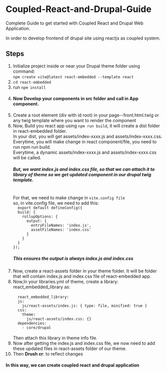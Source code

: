 # Coupled-React-and-Drupal-Guide
Complete Guide to get started with Coupled React and Drupal Web Application.


In order to develop frontend of drupal site using reactjs as coupled system.


<h2>Steps</h2>

<ol>
  <li>Initialize project inside or near your Drupal theme folder using command: <br> <code>npm create vite@latest react-embedded --template react</code></li>
  <li><code>cd react-embedded</code></li>
  <li>run <code>npm install</code></li>
  <li><h4>Now Develop your components in src folder and call in App component.</h4></li>
  <li>Create a root element (div with id root) in your page--front.html.twig or any twig template where you want to render the component</li>
  <li>Now, Build you react app using <code>npm run build</code>, it will create a dist folder in react-embedded folder.<br>In your dist, you will get assets/index-xxxx.js and assets/index-xxxx.css.<br>
Everytime, you will make change in react component/file, you need to run npm run build.<br>
Everytime, a dynamic assets/index-xxxx.js and assets/index-xxxx.css will be called. <br/>
<h5>But, we want index.js and index.css file, so that we can attach it to library of theme so we get updated component in our drupal twig template.</h5>
<br>
For that, we need to make change in <code>vite.config file</code><br>
so, in vite.config file, we need to add this:
<code>
  export default defineConfig({
  build: {
    rollupOptions: {
      output: {
        entryFileNames: 'index.js',
        assetFileNames: 'index.css'
      }
    }
  }
});</code><br>
<h5>This ensures the output is always index.js and index.css</h5>

</li>
  <li>Now, create a react-assets folder in your theme folder. It will be  folder that will contain index.js and index.css file of react-embedded app.
  <li>Now,In your libraries.yml of theme, create a library: react_embedded_library as: <br>
<code>
  react_embedded_library:
  js:
    js/react-assets/index.js: { type: file, minified: true }
  css:
    theme:
      js/react-assets/index.css: {}
  dependencies:
    - core/drupal
</code>
<br>Then attach this library in theme info file.
</li>
<li>Now after getting the index.js and index.css file, we now need to add these updated files in react-assets folder of our theme.</li>
<li>Then <b>Drush cr</b>: to reflect changes</li>
</ol>


<h4>In this way, we can create coupled react and drupal application</h4>
